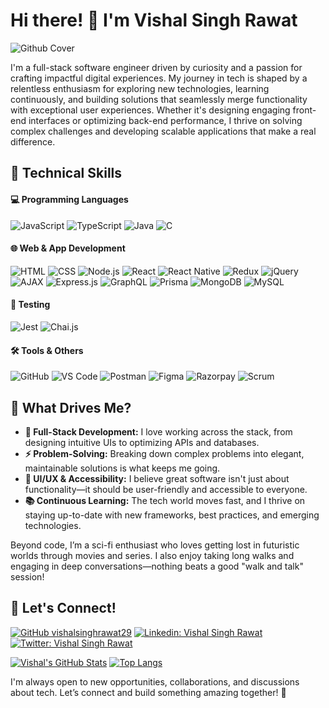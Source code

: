 # Hi there! 👋 I'm Vishal Singh Rawat  

![Github Cover](https://github.com/user-attachments/assets/1987f742-105f-479b-afef-90e34dd6924c)

I'm a full-stack software engineer driven by curiosity and a passion for crafting impactful digital experiences. My journey in tech is shaped by a relentless enthusiasm for exploring new technologies, learning continuously, and building solutions that seamlessly merge functionality with exceptional user experiences. Whether it's designing engaging front-end interfaces or optimizing back-end performance, I thrive on solving complex challenges and developing scalable applications that make a real difference.

## 🔧 Technical Skills  

#### 💻 Programming Languages  
![JavaScript](https://img.shields.io/badge/-JavaScript-F7DF1E?style=flat&logo=javascript&logoColor=black) 
![TypeScript](https://img.shields.io/badge/-TypeScript-3178C6?style=flat&logo=typescript&logoColor=white) 
![Java](https://img.shields.io/badge/-Java-007396?style=flat&logo=java&logoColor=white) 
![C](https://img.shields.io/badge/-C-A8B9CC?style=flat&logo=c&logoColor=white) 

#### 🌐 Web & App Development  
![HTML](https://img.shields.io/badge/-HTML5-E34F26?style=flat&logo=html5&logoColor=white) 
![CSS](https://img.shields.io/badge/-CSS3-1572B6?style=flat&logo=css3) 
![Node.js](https://img.shields.io/badge/-Node.js-339933?style=flat&logo=node.js&logoColor=white) 
![React](https://img.shields.io/badge/-React-61DAFB?style=flat&logo=react&logoColor=black) 
![React Native](https://img.shields.io/badge/-React_Native-61DAFB?style=flat&logo=react&logoColor=black) 
![Redux](https://img.shields.io/badge/-Redux-764ABC?style=flat&logo=redux) 
![jQuery](https://img.shields.io/badge/-jQuery-0769AD?style=flat&logo=jquery&logoColor=white) 
![AJAX](https://img.shields.io/badge/-AJAX-0078D7?style=flat) 
![Express.js](https://img.shields.io/badge/-Express.js-000000?style=flat&logo=express) 
![GraphQL](https://img.shields.io/badge/-GraphQL-E10098?style=flat&logo=graphql) 
![Prisma](https://img.shields.io/badge/-Prisma-2D3748?style=flat&logo=prisma) 
![MongoDB](https://img.shields.io/badge/-MongoDB-47A248?style=flat&logo=mongodb&logoColor=white) 
![MySQL](https://img.shields.io/badge/-MySQL-4479A1?style=flat&logo=mysql&logoColor=white)  

#### 🧪 Testing  
![Jest](https://img.shields.io/badge/-Jest-C21325?style=flat&logo=jest&logoColor=white) 
![Chai.js](https://img.shields.io/badge/-Chai.js-A30701?style=flat&logo=chai)  

#### 🛠 Tools & Others  
![GitHub](https://img.shields.io/badge/-GitHub-181717?style=flat&logo=github) 
![VS Code](https://img.shields.io/badge/-VS%20Code-007ACC?style=flat&logo=visual-studio-code) 
![Postman](https://img.shields.io/badge/-Postman-FF6C37?style=flat&logo=postman&logoColor=white) 
![Figma](https://img.shields.io/badge/-Figma-F24E1E?style=flat&logo=figma&logoColor=white) 
![Razorpay](https://img.shields.io/badge/-Razorpay-02042B?style=flat&logo=razorpay) 
![Scrum](https://img.shields.io/badge/-Scrum-2496ED?style=flat)  


## 🌱 What Drives Me?  
- **🚀 Full-Stack Development:** I love working across the stack, from designing intuitive UIs to optimizing APIs and databases.
- **⚡ Problem-Solving:** Breaking down complex problems into elegant, maintainable solutions is what keeps me going.
- **🎨 UI/UX & Accessibility:** I believe great software isn't just about functionality—it should be user-friendly and accessible to everyone.
- **📚 Continuous Learning:** The tech world moves fast, and I thrive on staying up-to-date with new frameworks, best practices, and emerging technologies.

Beyond code, I’m a sci-fi enthusiast who loves getting lost in futuristic worlds through movies and series. I also enjoy taking long walks and engaging in deep conversations—nothing beats a good "walk and talk" session!


## 🤝 Let's Connect!  

[![GitHub vishalsinghrawat29](https://img.shields.io/github/followers/vishalsinghrawat29?label=follow&style=social)](https://github.com/vishalsinghrawat29)
[![Linkedin: Vishal Singh Rawat](https://img.shields.io/badge/-Vishal%20Singh%20Rawat-blue?style=flat-square&logo=Linkedin&logoColor=white&link=https://www.linkedin.com/in/vishalsinghrawat/)](https://www.linkedin.com/in/vishalsinghrawat/)
[![Twitter: Vishal Singh Rawat](https://img.shields.io/twitter/follow/vsrawat2906?style=social)](https://twitter.com/vsrawat2906) 

[![Vishal's GitHub Stats](https://github-readme-stats.vercel.app/api?username=vishalsinghrawat29&hide=issues&count_private=true&show_icons=true&theme=calm)](https://github.com/vishalsinghrawat29/github-readme-stats)
[![Top Langs](https://github-readme-stats.vercel.app/api/top-langs/?username=vishalsinghrawat29&layout=compact&theme=calm)](https://github.com/vishalsinghrawat29/github-readme-stats)

I'm always open to new opportunities, collaborations, and discussions about tech. Let’s connect and build something amazing together! 🤝
